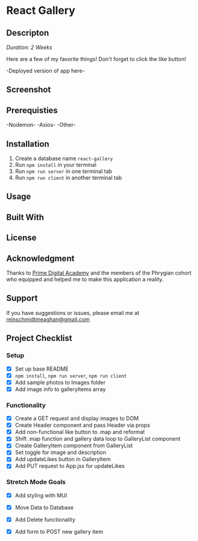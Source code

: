 # React Gallery

## Descripton

*Duration: 2 Weeks*

Here are a few of my favorite things! Don't forget to click the like button!

-Deployed version of app here-

## Screenshot

## Prerequisties 

-Nodemon-
-Axios-
-Other-

## Installation
1. Create a database name `react-gallery`
2. Run `npm install` in your terminal
2. Run `npm run server` in one terminal tab
4. Run `npm run client` in another terminal tab

## Usage

## Built With

## License

## Acknowledgment 

Thanks to [Prime Digital Academy](https://www.primeacademy.io/) and the members of the Phrygian cohort who equipped and helped me to make this application a reality.

## Support
If you have suggestions or issues, please email me at [reinschmidtmeaghan@gmail.com](mailto:reinschmidtmeaghan@gmail.com)

## Project Checklist

### Setup
- [X] Set up base README
- [X] `npm install`, `npm run server`, `npm run client`
- [X] Add sample photos to Images folder
- [X] Add image info to galleryItems array

### Functionality
- [X] Create a GET request and display images to DOM
- [X] Create Header component and pass Header via props
- [X] Add non-functional like button to .map and reformat 
- [X] Shift .map function and gallery data loop to GalleryList component
- [X] Create GalleryItem component from GalleryList 
- [X] Set toggle for image and description
- [X] Add updateLikes button in GalleryItem
- [X] Add PUT request to App.jsx for updateLikes

### Stretch Mode Goals
- [X] Add styling with MUI
- [X] Move Data to Database
- [X] Add Delete functionality
- [X] Add form to POST new gallery item


